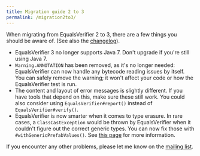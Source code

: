 ```yaml
---
title: Migration guide 2 to 3
permalink: /migration2to3/
---
```

When migrating from EqualsVerifier 2 to 3, there are a few things you should be aware of. (See also the [changelog](/equalsverifier/changelog#3.x)).

* EqualsVerifier 3 no longer supports Java 7. Don't upgrade if you're still using Java 7.
* `Warning.ANNOTATION` has been removed, as it's no longer needed: EqualsVerifier can now handle any bytecode reading issues by itself. You can safely remove the warning; it won't affect your code or how the EqualsVerifier test is run.
* The content and layout of error messages is slightly different. If you have tools that depend on this, make sure these still work. You could also consider using `EqualsVerifier#report()` instead of `EqualsVerifier#verify()`.
* EqualsVerifier is now smarter when it comes to type erasure. In rare cases, a `ClassCastException` would be thrown by EqualsVerifier when it couldn't figure out the correct generic types. You can now fix those with `#withGenericPrefabValues()`. See [this page](/equalsverifier/errormessages/recursive-datastructure#generics) for more information.

If you encounter any other problems, please let me know on the [mailing list](https://groups.google.com/forum/?fromgroups#!forum/equalsverifier).

